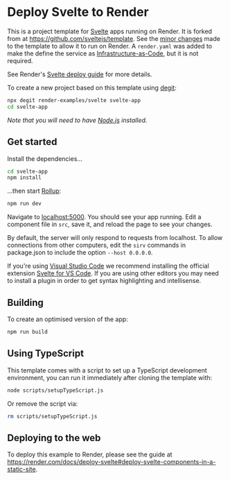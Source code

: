 # Deploy Svelte to Render

This is a project template for [Svelte](https://svelte.dev) apps running on Render. It is forked from at https://github.com/sveltejs/template. See the [minor changes](https://github.com/render-examples/svelte/compare/f92a0a4dfda3a4eff6474ca242c8aea4be9260d1...HEAD) made to the template to allow it to run on Render. A `render.yaml` was added to make the define the service as [Infrastructure-as-Code](https://render.com/docs/infrastructure-as-code), but it is not required.

See Render's [Svelte deploy guide](https://render.com/docs/deploy-svelte) for more details.

To create a new project based on this template using [degit](https://github.com/Rich-Harris/degit):

```bash
npx degit render-examples/svelte svelte-app
cd svelte-app
```

*Note that you will need to have [Node.js](https://nodejs.org) installed.*


## Get started

Install the dependencies...

```bash
cd svelte-app
npm install
```

...then start [Rollup](https://rollupjs.org):

```bash
npm run dev
```

Navigate to [localhost:5000](http://localhost:5000). You should see your app running. Edit a component file in `src`, save it, and reload the page to see your changes.

By default, the server will only respond to requests from localhost. To allow connections from other computers, edit the `sirv` commands in package.json to include the option `--host 0.0.0.0`.

If you're using [Visual Studio Code](https://code.visualstudio.com/) we recommend installing the official extension [Svelte for VS Code](https://marketplace.visualstudio.com/items?itemName=svelte.svelte-vscode). If you are using other editors you may need to install a plugin in order to get syntax highlighting and intellisense.

## Building

To create an optimised version of the app:

```bash
npm run build
```

## Using TypeScript

This template comes with a script to set up a TypeScript development environment, you can run it immediately after cloning the template with:

```bash
node scripts/setupTypeScript.js
```

Or remove the script via:

```bash
rm scripts/setupTypeScript.js
```

## Deploying to the web

To deploy this example to Render, please see the guide at https://render.com/docs/deploy-svelte#deploy-svelte-components-in-a-static-site.
